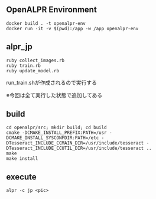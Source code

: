 ## OpenALPR Environment
```shell
docker build . -t openalpr-env
docker run -it -v $(pwd):/app -w /app openalpr-env
```

## alpr_jp
```shell
ruby collect_images.rb
ruby train.rb
ruby update_model.rb
```
run_train.shが作成されるので実行する

※今回は全て実行した状態で追加してある

## build
```shell
cd openalpr/src; mkdir build; cd build
cmake -DCMAKE_INSTALL_PREFIX:PATH=/usr -DCMAKE_INSTALL_SYSCONFDIR:PATH=/etc -DTesseract_INCLUDE_CCMAIN_DIR=/usr/include/tesseract -DTesseract_INCLUDE_CCUTIL_DIR=/usr/include/tesseract ..
make
make install
```

## execute
```shell
alpr -c jp <pic>
```